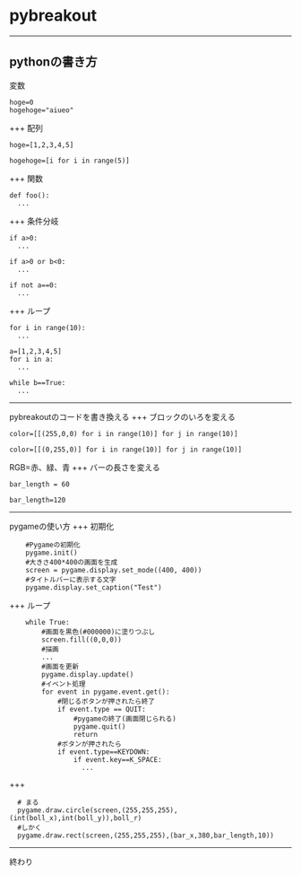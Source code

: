 # pybreakout
---
pythonの書き方
---
変数
```
hoge=0
hogehoge="aiueo"
```
+++
配列
```
hoge=[1,2,3,4,5]

hogehoge=[i for i in range(5)]
```
+++
関数
```
def foo():
  ...
```
+++
条件分岐
```
if a>0:
  ...
 
if a>0 or b<0:
  ...

if not a==0:
  ...
```
+++
ループ
```
for i in range(10):
  ...

a=[1,2,3,4,5]
for i in a:
  ...

while b==True:
  ...
```
---
pybreakoutのコードを書き換える
+++
ブロックのいろを変える
```
color=[[(255,0,0) for i in range(10)] for j in range(10)]
```
```
color=[[(0,255,0)] for i in range(10)] for j in range(10)]
```
RGB=赤、緑、青
+++
バーの長さを変える
```
bar_length = 60
```
```
bar_length=120
```
---
pygameの使い方
+++
初期化
```
    #Pygameの初期化
    pygame.init()
    #大きさ400*400の画面を生成
    screen = pygame.display.set_mode((400, 400))
    #タイトルバーに表示する文字
    pygame.display.set_caption("Test")
```
+++
ループ
```
    while True:
        #画面を黒色(#000000)に塗りつぶし
        screen.fill((0,0,0))
        #描画
        ...
        #画面を更新
        pygame.display.update()
        #イベント処理
        for event in pygame.event.get():
            #閉じるボタンが押されたら終了
            if event.type == QUIT:
                #pygameの終了(画面閉じられる)
                pygame.quit()
                return
            #ボタンが押されたら
            if event.type==KEYDOWN:
                if event.key==K_SPACE:
                  ...

```
+++
```
  # まる
  pygame.draw.circle(screen,(255,255,255),(int(boll_x),int(boll_y)),boll_r)
  #しかく
  pygame.draw.rect(screen,(255,255,255),(bar_x,380,bar_length,10))
  ```
---
終わり
